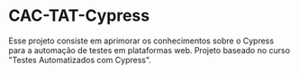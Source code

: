 # CAC-TAT-Cypress

Esse projeto consiste em aprimorar os conhecimentos sobre o Cypress para a automação de testes em plataformas web. Projeto baseado no curso "Testes Automatizados com Cypress".
